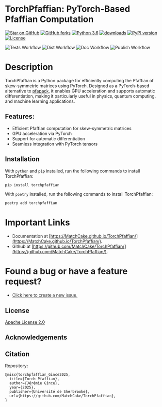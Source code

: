 # TorchPfaffian: PyTorch-Based Pfaffian Computation

[![Star on GitHub](https://img.shields.io/github/stars/MatchCake/TorchPfaffian.svg?style=social)](https://github.com/MatchCake/TorchPfaffian/stargazers)
[![GitHub forks](https://img.shields.io/github/forks/MatchCake/TorchPfaffian?style=social)](https://github.com/MatchCake/TorchPfaffian/network/members)
[![Python 3.6](https://img.shields.io/badge/python-3.10-blue.svg)](https://www.python.org/downloads/release/python-310/)
[![downloads](https://img.shields.io/pypi/dm/TorchPfaffian)](https://pypi.org/project/TorchPfaffian)
[![PyPI version](https://img.shields.io/pypi/v/TorchPfaffian)](https://pypi.org/project/TorchPfaffian)
[![License](https://img.shields.io/badge/License-Apache_2.0-blue.svg)](LICENSE)

![Tests Workflow](https://github.com/MatchCake/TorchPfaffian/actions/workflows/tests.yml/badge.svg)
![Dist Workflow](https://github.com/MatchCake/TorchPfaffian/actions/workflows/build_dist.yml/badge.svg)
![Doc Workflow](https://github.com/MatchCake/TorchPfaffian/actions/workflows/docs.yml/badge.svg)
![Publish Workflow](https://github.com/MatchCake/TorchPfaffian/actions/workflows/publish.yml/badge.svg)


# Description

TorchPfaffian is a Python package for efficiently computing the Pfaffian of skew-symmetric matrices using PyTorch. 
Designed as a PyTorch-based alternative to [pfapack](https://github.com/basnijholt/pfapack), it enables GPU 
acceleration and supports automatic differentiation, making it particularly useful in physics, quantum computing, 
and machine learning applications.  

## Features:
- Efficient Pfaffian computation for skew-symmetric matrices  
- GPU acceleration via PyTorch  
- Support for automatic differentiation  
- Seamless integration with PyTorch tensors  




## Installation

With `python` and `pip` installed, run the following commands to install TorchPfaffian:
```bash
pip install torchpfaffian
```

With `poetry` installed, run the following commands to install TorchPfaffian:
```bash
poetry add torchpfaffian
```


# Important Links
- Documentation at [https://MatchCake.github.io/TorchPfaffian/](https://MatchCake.github.io/TorchPfaffian/).
- Github at [https://github.com/MatchCake/TorchPfaffian/](https://github.com/MatchCake/TorchPfaffian/).




# Found a bug or have a feature request?
- [Click here to create a new issue.](https://github.com/MatchCake/TorchPfaffian/issues/new)


## License
[Apache License 2.0](LICENSE)

## Acknowledgements


## Citation
Repository:
```
@misc{torchpfaffian_Gince2025,
  title={Torch Pfaffian},
  author={Jérémie Gince},
  year={2025},
  publisher={Université de Sherbrooke},
  url={https://github.com/MatchCake/TorchPfaffian},
}
```
